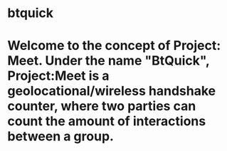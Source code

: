btquick
=======
Welcome to the concept of Project: Meet. Under the name "BtQuick", Project:Meet is a geolocational/wireless handshake counter, where two parties can count the amount of interactions between a group.
=======
